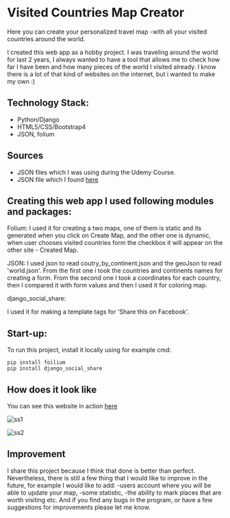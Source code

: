 # Visited Countries Map Creator

Here you can create your personalized travel map -with all your visited countries around the world.

I created this web app as a hobby project. I was traveling around the world for last 2 years, I always wanted to have a tool that allows me to check how far I have been and how many pieces of the world I visited already. I know there is a lot of that kind of websites on the internet, but i wanted to make my own :) 

## Technology Stack:
-	Python/Django
-	HTML5/CSS/Bootstrap4
-	JSON, folium

## Sources
-	JSON files which I was using during the Udemy Course.  
- JSON file which I found [here](https://github.com/samayo/country-json)

## Creating this web app I used following modules and packages:

Folium:
I used it for creating a two maps, one of them is static and its generated when you click on Create Map, and the other one is dynamic, when user chooses visited countries form the checkbox it will appear on the other site - Created Map.  

JSON:
I used json to read coutry_by_continent.json and the geoJson to read 'world.json'. From the first one i took the countries and continents names for creating a form. 
From the second one I took a coordinates for each country, then I compared it with form values and then I used it for coloring map.

django_social_share:

I used it for making a template tags for 'Share this on Facebook'.


## Start-up:

To run this project, install it locally using for example cmd:

```
pip install foilium
pip install django_social_share

```
## How does it look like

You can see this website in action [here](https://visited-countries-map.herokuapp.com)

![ss1](https://user-images.githubusercontent.com/47001087/52181736-b34ab800-27f5-11e9-9f58-a6a608152ccb.png)


![ss2](https://user-images.githubusercontent.com/47001087/52181760-f442cc80-27f5-11e9-91b8-1e317415a020.png)

## Improvement
I share this project because I think that done is better than perfect.
Nevertheless, there is still a few thing that I would like to improve in the future, for example I would like to add:
-users account where you will be able to update your map,
-some statistic,
-the ability to mark places that are worth visiting etc.
And if you find any bugs in the program, or have a few suggestions for improvements please let me know.
